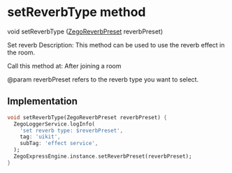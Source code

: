 


# setReverbType method








void setReverbType
([ZegoReverbPreset](../../zego_uikit_prebuilt_live_audio_room/ZegoReverbPreset.md) reverbPreset)





<p>Set reverb
Description: This method can be used to use the reverb effect in the room.</p>
<p>Call this method at: After joining a room</p>
<p>@param reverbPreset refers to the reverb type you want to select.</p>



## Implementation

```dart
void setReverbType(ZegoReverbPreset reverbPreset) {
  ZegoLoggerService.logInfo(
    'set reverb type: $reverbPreset',
    tag: 'uikit',
    subTag: 'effect service',
  );
  ZegoExpressEngine.instance.setReverbPreset(reverbPreset);
}
```







